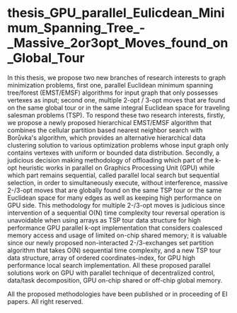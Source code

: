 # thesis_GPU_parallel_Eulicdean_Minimum_Spanning_Tree_-_Massive_2or3opt_Moves_found_on_Global_Tour
In this thesis, we propose two new branches of research interests to graph minimization problems, first one, parallel Euclidean minimum spanning tree/forest (EMST/EMSF) algorithms for input graph that only possesses vertexes as input; second one, multiple 2-opt / 3-opt moves that are found on the same global tour or in the same integral Euclidean space for traveling salesman problems (TSP). To respond these two research interests, firstly, we propose a newly proposed hierarchical EMST/EMSF algorithm that combines the cellular partition based nearest neighbor search with Borůvka's algorithm, which provides an alternative hierarchical data clustering solution to various optimization problems whose input graph only contains vertexes with uniform or bounded data distribution. Secondly, a judicious decision making methodology of offloading which part of the k-opt heuristic works in parallel on Graphics Processing Unit (GPU) while which part remains sequential, called parallel local search but sequential selection, in order to simultaneously execute, without interference, massive 2-/3-opt moves that are globally found on the same TSP tour or the same Euclidean space for many edges as well as keeping high performance on GPU side. This methodology for multiple 2-/3-opt moves is judicious since intervention of a sequential O(N) time complexity tour reversal operation is unavoidable when using arrays as TSP tour data structure for high performance GPU parallel k-opt implementation that considers coalesced memory access and usage of limited on-chip shared memory; it is valuable since our newly proposed non-interacted 2-/3-exchanges set partition algorithm that takes O(N) sequential time complexity, and a new TSP tour data structure, array of ordered coordinates-index, for GPU high performance local search implementation. All these proposed parallel solutions work on GPU with parallel technique of decentralized control, data/task decomposition, GPU on-chip shared or off-chip global memory.

All the proposed methodologies have been published or in proceeding of EI papers. All right reserved.
